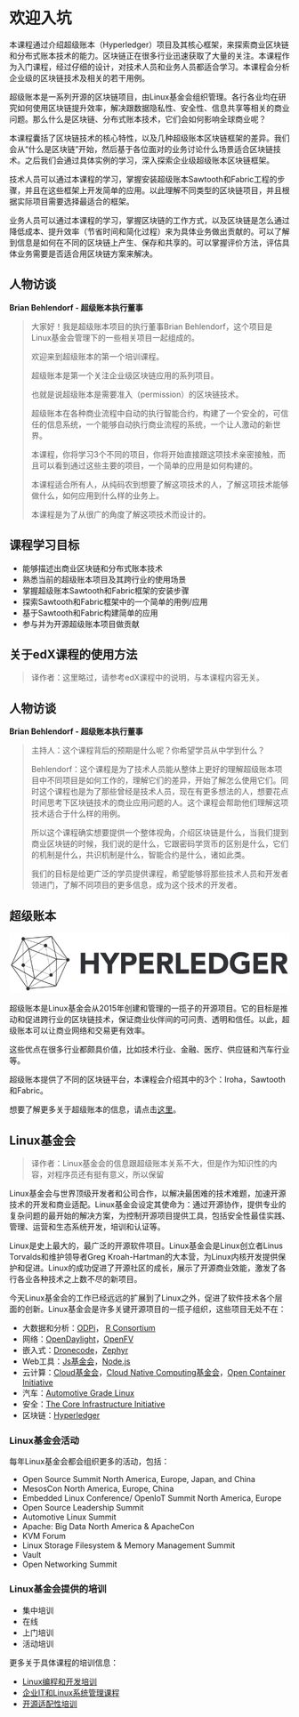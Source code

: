 # 欢迎入坑

本课程通过介绍超级账本（Hyperledger）项目及其核心框架，来探索商业区块链和分布式账本技术的能力。区块链正在很多行业迅速获取了大量的关注。本课程作为入门课程，经过仔细的设计，对技术人员和业务人员都适合学习。本课程会分析企业级的区块链技术及相关的若干用例。

超级账本是一系列开源的区块链项目，由Linux基金会组织管理。各行各业均在研究如何使用区块链提升效率，解决跟数据隐私性、安全性、信息共享等相关的商业问题。那么什么是区块链、分布式账本技术，它们会如何影响全球商业呢？

本课程囊括了区块链技术的核心特性，以及几种超级账本区块链框架的差异。我们会从“什么是区块链”开始，然后基于各位面对的业务讨论什么场景适合区块链技术。之后我们会通过具体实例的学习，深入探索企业级超级账本区块链框架。

技术人员可以通过本课程的学习，掌握安装超级账本Sawtooth和Fabric工程的步骤，并且在这些框架上开发简单的应用。以此理解不同类型的区块链项目，并且根据实际项目需要选择最适合的框架。

业务人员可以通过本课程的学习，掌握区块链的工作方式，以及区块链是怎么通过降低成本、提升效率（节省时间和简化过程）来为具体业务做出贡献的。可以了解到信息是如何在不同的区块链上产生、保存和共享的。可以掌握评价方法，评估具体业务需要是否适合用区块链方案来解决。

## 人物访谈

**Brian Behlendorf - 超级账本执行董事**

> 大家好！我是超级账本项目的执行董事Brian Behlendorf，这个项目是Linux基金会管理下的一些相关项目一起组成的。
>
> 欢迎来到超级账本的第一个培训课程。
>
> 超级账本是第一个关注企业级区块链应用的系列项目。
>
> 也就是说超级账本是需要准入（permission）的区块链技术。
>
> 超级账本在各种商业流程中自动的执行智能合约，构建了一个安全的，可信任的信息系统，一个能够自动执行商业流程的系统，一个让人激动的新世界。
>
> 本课程，你将学习3个不同的项目，你将开始直接跟这项技术亲密接触，而且可以看到通过这些主要的项目，一个简单的应用是如何构建的。
>
> 本课程适合所有人，从纯码农到想要了解这项技术的人，了解这项技术能够做什么，如何应用到什么样的业务上。
>
> 本课程是为了从很广的角度了解这项技术而设计的。

## 课程学习目标

* 能够描述出商业区块链和分布式账本技术
* 熟悉当前的超级账本项目及其跨行业的使用场景
* 掌握超级账本Sawtooth和Fabric框架的安装步骤
* 探索Sawtooth和Fabric框架中的一个简单的用例/应用
* 基于Sawtooth和Fabric构建简单的应用
* 参与并为开源超级账本项目做贡献

## 关于edX课程的使用方法

> 译作者：这里略过，请参考edX课程中的说明，与本课程内容无关。

## 人物访谈

**Brian Behlendorf - 超级账本执行董事**

> 主持人：这个课程背后的预期是什么呢？你希望学员从中学到什么？
>
> Behlendorf：这个课程是为了技术人员能从整体上更好的理解超级账本项目中不同项目是如何工作的，理解它们的差异，开始了解怎么使用它们。同时这个课程也是为了那些曾经是技术人员，现在有更多想法的人，想要花点时间思考下区块链技术的商业应用问题的人。这个课程会帮助他们理解这项技术适合于什么样的用例。
>
> 所以这个课程确实想要提供一个整体视角，介绍区块链是什么，当我们提到商业区块链的时候，我们说的是什么，它跟密码学货币的区别是什么，它们的机制是什么，共识机制是什么，智能合约是什么，诸如此类。
>
> 我们的目标是给更广泛的学员提供课程，希望能够将那些技术人员和开发者领进门，了解不同项目的更多信息，成为这个技术的开发者。

## 超级账本

![](/assets/Hyperledger_logo.png)

超级账本是Linux基金会从2015年创建和管理的一揽子的开源项目。它的目标是推动和促进跨行业的区块链技术，保证商业伙伴间的可问责、透明和信任。以此，超级账本可以让商业网络和交易更有效率。

这些优点在很多行业都颇具价值，比如技术行业、金融、医疗、供应链和汽车行业等。

超级账本提供了不同的区块链平台，本课程会介绍其中的3个：Iroha，Sawtooth和Fabric。

想要了解更多关于超级账本的信息，请点击[这里](https://www.hyperledger.org/)。

## Linux基金会

> 译作者：Linux基金会的信息跟超级账本关系不大，但是作为知识性的内容，对程序员还有挺有意义，所以保留

Linux基金会与世界顶级开发者和公司合作，以解决最困难的技术难题，加速开源技术的开发和商业适配。Linux基金会设定其使命为：通过开源协作，提供专业的复杂问题的最开始的解决方案，为控制开源项目提供工具，包括安全性最佳实践、管理、运营和生态系统开发，培训和认证等。

Linux是史上最大的，最广泛的开源软件项目。Linux基金会是Linux创立者Linus Torvalds和维护领导者Greg Kroah-Hartman的大本营，为Linux内核开发提供保护和促进。Linux的成功促进了开源社区的成长，展示了开源商业效能，激发了各行各业各种技术之上数不尽的新项目。

今天Linux基金会的工作已经远远的扩展到了Linux之外，促进了软件技术各个层面的创新。Linux基金会是许多关键开源项目的一揽子组织，这些项目无处不在：

* 大数据和分析：[ODPi](https://www.odpi.org/)， [R Consortium](https://www.r-consortium.org/)
* 网络：[OpenDaylight](https://www.opendaylight.org/)，[OpenFV](https://www.opnfv.org/)
* 嵌入式：[Dronecode](https://www.dronecode.org/)，[Zephyr](https://www.zephyrproject.org/)
* Web工具：[Js基金会](https://js.foundation/)，[Node.js](https://nodejs.org/en/)
* 云计算：[Cloud基金会](https://www.cloudfoundry.org/)，[Cloud Native Computing基金会](https://www.cncf.io/)，[Open Container Initiative](https://www.opencontainers.org/)
* 汽车：[Automotive Grade Linux](https://www.automotivelinux.org/)
* 安全：[The Core Infrastructure Initiative](https://www.coreinfrastructure.org/)
* 区块链：[Hyperledger](https://www.hyperledger.org/)

### Linux基金会活动

每年Linux基金会都会组织更多的活动，包括：

* Open Source Summit North America, Europe, Japan, and China
* MesosCon North America, Europe, China
* Embedded Linux Conference/ OpenIoT Summit North America, Europe
* Open Source Leadership Summit
* Automotive Linux Summit
* Apache: Big Data North America & ApacheCon
* KVM Forum
* Linux Storage Filesystem & Memory Management Summit
* Vault
* Open Networking Summit

### Linux基金会提供的培训

* 集中培训
* 在线
* 上门培训
* 活动培训

更多关于具体课程的培训信息：

* [Linux编程和开发培训](https://training.linuxfoundation.org/linux-courses/development-training)
* [企业IT和Linux系统管理课程](https://training.linuxfoundation.org/linux-courses/system-administration-training)
* [开源适配性培训](https://training.linuxfoundation.org/linux-courses/open-source-compliance-courses)



